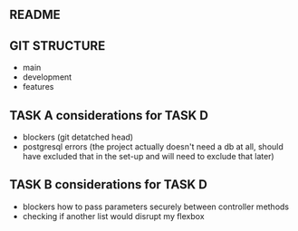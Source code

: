 ## README

## GIT STRUCTURE
- main
- development
- features

## TASK A considerations for TASK D 
- blockers (git detatched head)
- postgresql errors (the project actually doesn't need a db at all, should have excluded that in the set-up and will need to exclude that later)

## TASK B considerations for TASK D 
- blockers how to pass parameters securely between controller methods 
- checking if another list would disrupt my flexbox